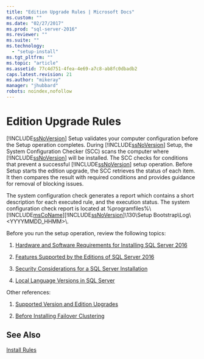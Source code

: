 ```yaml
---
title: "Edition Upgrade Rules | Microsoft Docs"
ms.custom: ""
ms.date: "02/27/2017"
ms.prod: "sql-server-2016"
ms.reviewer: ""
ms.suite: ""
ms.technology: 
  - "setup-install"
ms.tgt_pltfrm: ""
ms.topic: "article"
ms.assetid: 77c4d751-4fea-4e69-a7c8-ab8fc0dbadb2
caps.latest.revision: 21
ms.author: "mikeray"
manager: "jhubbard"
robots: noindex,nofollow
---
```

# Edition Upgrade Rules
  [!INCLUDE[ssNoVersion](../a9notintoc/includes/ssnoversion-md.md)] Setup validates your computer configuration before the Setup operation completes. During [!INCLUDE[ssNoVersion](../a9notintoc/includes/ssnoversion-md.md)] Setup, the System Configuration Checker (SCC) scans the computer where [!INCLUDE[ssNoVersion](../a9notintoc/includes/ssnoversion-md.md)] will be installed. The SCC checks for conditions that prevent a successful [!INCLUDE[ssNoVersion](../a9notintoc/includes/ssnoversion-md.md)] setup operation. Before Setup starts the edition upgrade, the SCC retrieves the status of each item. It then compares the result with required conditions and provides guidance for removal of blocking issues.  
  
 The system configuration check generates a report which contains a short description for each executed rule, and the execution status. The system configuration check report is located at %programfiles%\\[!INCLUDE[msCoName](../a9notintoc/includes/msconame-md.md)][!INCLUDE[ssNoVersion](../a9notintoc/includes/ssnoversion-md.md)]\130\Setup Bootstrap\Log\\<YYYYMMDD_HHMM>\\.  
  
 Before you run the setup operation, review the following topics:  
  
1.  [Hardware and Software Requirements for Installing SQL Server 2016](../sql-server/install/hardware-and-software-requirements-for-installing-sql-server.md)  
  
2.  [Features Supported by the Editions of SQL Server 2016](../Topic/Features%20Supported%20by%20the%20Editions%20of%20SQL%20Server%202016.md)  
  
3.  [Security Considerations for a SQL Server Installation](../sql-server/install/security-considerations-for-a-sql-server-installation.md)  
  
4.  [Local Language Versions in SQL Server](../sql-server/install/local-language-versions-in-sql-server.md)  
  
 Other references:  
  
1.  [Supported Version and Edition Upgrades](../database-engine/install/windows/supported-version-and-edition-upgrades.md)  
  
2.  [Before Installing Failover Clustering](../sql-server/failover-clusters/install/before-installing-failover-clustering.md)  
  
## See Also  
 [Install Rules](../a9retired/install-rules.md)  
  
  